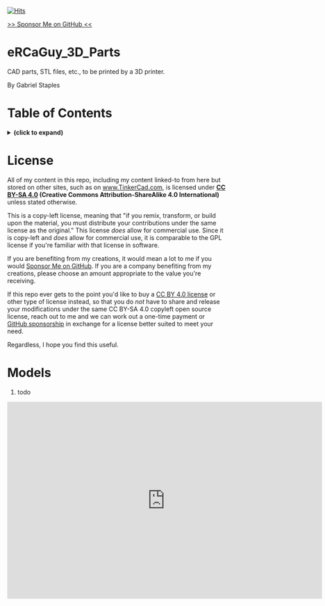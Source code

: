 [![Hits](https://hits.seeyoufarm.com/api/count/incr/badge.svg?url=https%3A%2F%2Fgithub.com%2FElectricRCAircraftGuy%2FeRCaGuy_3D_Parts&count_bg=%2379C83D&title_bg=%23555555&icon=&icon_color=%23E7E7E7&title=views+%28today+%2F+total%29&edge_flat=false)](https://hits.seeyoufarm.com)

[>> Sponsor Me on GitHub <<](https://github.com/sponsors/ElectricRCAircraftGuy)

# eRCaGuy_3D_Parts

CAD parts, STL files, etc., to be printed by a 3D printer.

By Gabriel Staples


# Table of Contents
<details>
<summary><b>(click to expand)</b></summary>
<!-- MarkdownTOC -->

1. [License](#license)
1. [Models](#models)

<!-- /MarkdownTOC -->
</details>


<a id="license"></a>
# License
All of my content in this repo, including my content linked-to from here but stored on other sites, such as on www.TinkerCad.com, is licensed under **[CC BY-SA 4.0](https://creativecommons.org/licenses/by-sa/4.0/) (Creative Commons Attribution-ShareAlike 4.0 International)** unless stated otherwise.

This is a copy-left license, meaning that "if you remix, transform, or build upon the material, you must distribute your contributions under the same license as the original." This license _does_ allow for commercial use. Since it is copy-left and *does* allow for commercial use, it is comparable to the GPL license if you're familiar with that license in software. 

If you are benefiting from my creations, it would mean a lot to me if you would [Sponsor Me on GitHub](https://github.com/sponsors/ElectricRCAircraftGuy). If you are a company benefiting from my creations, please choose an amount appropriate to the value you're receiving.

If this repo ever gets to the point you'd like to buy a [CC BY 4.0 license](https://creativecommons.org/licenses/by/4.0/) or other type of license instead, so that you do _not_ have to share and release your modifications under the same CC BY-SA 4.0 copyleft open source license, reach out to me and we can work out a one-time payment or [GitHub sponsorship](https://github.com/sponsors/ElectricRCAircraftGuy) in exchange for a license better suited to meet your need.

Regardless, I hope you find this useful.


<a id="models"></a>
# Models

1. todo

<iframe width="725" height="453" src="https://www.tinkercad.com/embed/hrsKxOk1Xc7?editbtn=1" frameborder="0" marginwidth="0" marginheight="0" scrolling="no"></iframe>

